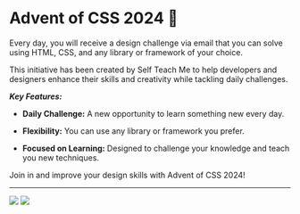 # Advent of CSS 2024 💅

Every day, you will receive a design challenge via email that you can solve using HTML, CSS, and any library or framework of your choice.

This initiative has been created by Self Teach Me to help developers and designers enhance their skills and creativity while tackling daily challenges.

***Key Features:***

+ **Daily Challenge:** A new opportunity to learn something new every day.

+ **Flexibility:** You can use any library or framework you prefer.

+ **Focused on Learning:** Designed to challenge your knowledge and teach you new techniques.

Join in and improve your design skills with Advent of CSS 2024!

---

[![](./assets/covers/challenge-01.avif)](./challenge-01/README.md)
[![](./assets/covers/challenge-02.avif)](./challenge-02/README.md)
